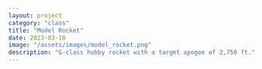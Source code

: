 ```yaml
---
layout: project
category: "class"
title: "Model Rocket"
date: 2023-03-10
image: "/assets/images/model_rocket.png"
description: "G-class hobby rocket with a target apogee of 2,750 ft."
---
```






    
